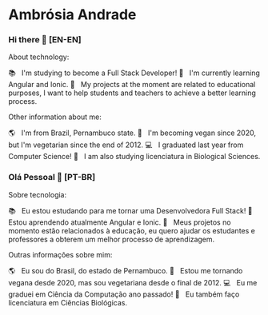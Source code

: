 <!--
**ambrosiaandrade/ambrosiaandrade** is a ✨ _special_ ✨ repository because its `README.md` (this file) appears on your GitHub profile.

Here are some ideas to get you started:

- 🔭 I’m currently working on ...
- 🌱 I’m currently learning ...
- 👯 I’m looking to collaborate on ...
- 🤔 I’m looking for help with ...
- 💬 Ask me about ...
- 📫 How to reach me: ...
- 😄 Pronouns: ...
- ⚡ Fun fact: ...
-->

# Ambrósia Andrade

### Hi there 👋 [EN-EN]

About technology:

:books: &nbsp; I'm studying to become a Full Stack Developer!
:notebook: &nbsp; I'm currently learning Angular and Ionic.
:dart: &nbsp; My projects at the moment are related to educational purposes, I want to help students and teachers to achieve a better learning process.

Other information about me:

:earth_americas: &nbsp; I'm from Brazil, Pernambuco state.
:seedling: &nbsp; I'm becoming vegan since 2020, but I'm vegetarian since the end of 2012.
:computer: &nbsp; I graduated last year from Computer Science!
:deciduous_tree: &nbsp; I am also studying licenciatura in Biological Sciences.

### Olá Pessoal 👋 [PT-BR]

Sobre tecnologia:

:books: &nbsp; Eu estou estudando para me tornar uma Desenvolvedora Full Stack!
:notebook: &nbsp; Estou aprendendo atualmente Angular e Ionic.
:dart: &nbsp; Meus projetos no momento estão relacionados à educação, eu quero ajudar os estudantes e professores a obterem um melhor processo de aprendizagem.

Outras informações sobre mim:

:earth_americas: &nbsp; Eu sou do Brasil, do estado de Pernambuco.
:seedling: &nbsp; Estou me tornando vegana desde 2020, mas sou vegetariana desde o final de 2012.
:computer: &nbsp; Eu me graduei em Ciência da Computação ano passado!
:deciduous_tree: &nbsp; Eu também faço licenciatura em Ciências Biológicas.
